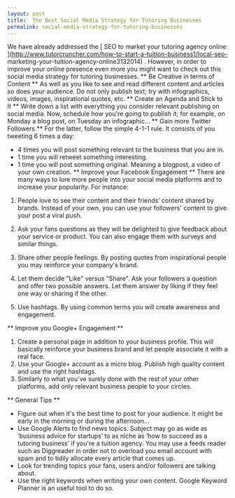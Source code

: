 ```yaml
---
layout: post
title:  The Best Social Media Strategy for Tutoring Businesses
permalink: social-media-strategy-for-tutoring-businesses
---
```

We have already addressed the [ SEO to market your tutoring agency online
](http://www.tutorcruncher.com/how-to-start-a-tuition-business1/local-seo-
marketing-your-tuition-agency-online3132014) . However, in order to improve
your online presence even more you might want to check out this social media
strategy for tutoring businesses. ** Be Creative in terms of Content ** As
well as you like to see and read different content and articles so does your
audience. Do not only publish text; try with infographics, videos, images,
inspirational quotes, etc. ** Create an Agenda and Stick to It ** Write down a
list with everything you consider relevant publishing on social media. Now,
schedule how you're going to publish it; for example, on Monday a blog post,
on Tuesday an infographic... ** Gain more Twitter Followers ** For the latter,
follow the simple 4-1-1 rule. It consists of you tweeting 6 times a day:

  * 4 times you will post something relevant to the business that you are in. 
  * 1 time you will retweet something interesting. 
  * 1 time you will post something original. Meaning a blogpost, a video of your own creation. 
** Improve your Facebook Engagement ** There are many ways to lure more people into your social media platforms and to increase your popularity. For instance: 

  1. People love to see their content and their friends’ content shared by brands. Instead of your own, you can use your followers' content to give your post a viral push. 

  2. Ask your fans questions as they will be delighted to give feedback about your service or product. You can also engage them with surveys and similar things. 

  3. Share other people feelings. By posting quotes from inspirational people you may reinforce your company's brand. 

  4. Let them decide "Like" versus "Share". Ask your followers a question and offer two possible answers. Let them answer by liking if they feel one way or sharing if the other. 

  5. Use hashtags. By using common terms you will create awareness and engagement. 

** Improve you Google+ Engagement **

  1. Create a personal page in addition to your business profile. This will basically reinforce your business brand and let people associate it with a real face. 
  2. Use your Google+ account as a micro blog. Publish high quality content and use the right hashtags. 
  3. Similarly to what you've surely done with the rest of your other platforms, add only relevant business people to your circles. 

** General Tips **

  * Figure out when it's the best time to post for your audience. It might be early in the morning or during the afternoon... 
  * Use Google Alerts to find news topics. Subject may go as wide as ‘business advice for startups’ to as niche as ‘how to succeed as a tutoring business’ if you're a tuition agency. You may use a feeds reader such as Diggreader in order not to overload you email account with spam and to tidily allocate every article that comes up. 
  * Look for trending topics your fans, users and/or followers are talking about. 
  * Use the right keywords when writing your own content. Google Keyword Planner is an useful tool to do so.
